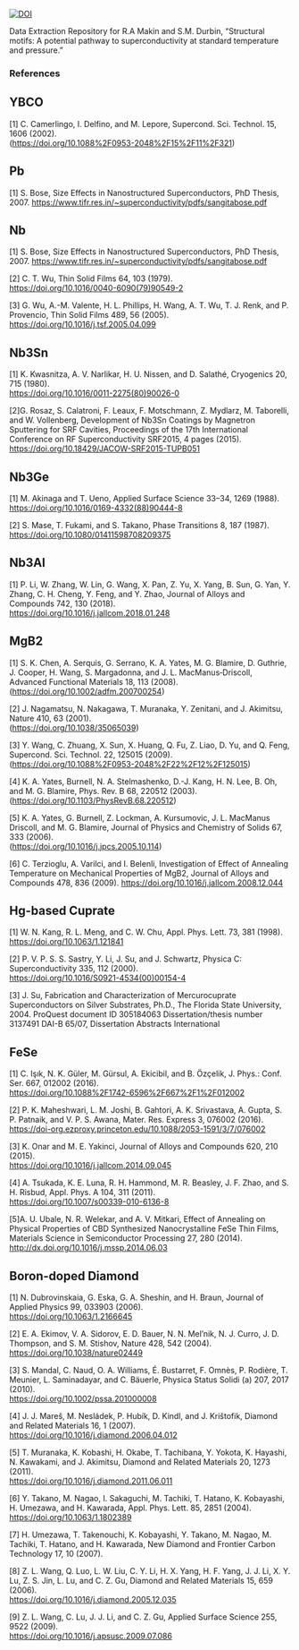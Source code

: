 [![DOI](https://zenodo.org/badge/DOI/10.5281/zenodo.3904782.svg)](https://doi.org/10.5281/zenodo.3904782)


Data Extraction Repository for
R.A Makin and S.M. Durbin, “Structural motifs: A potential pathway to superconductivity at standard temperature and pressure.”


### References


## YBCO

[1] C. Camerlingo, I. Delfino, and M. Lepore, Supercond. Sci. Technol. 15, 1606 (2002).\
    (https://doi.org/10.1088%2F0953-2048%2F15%2F11%2F321)


## Pb

[1] S. Bose, Size Effects in Nanostructured Superconductors, PhD Thesis, 2007.
https://www.tifr.res.in/~superconductivity/pdfs/sangitabose.pdf

## Nb

[1] S. Bose, Size Effects in Nanostructured Superconductors, PhD Thesis, 2007.
https://www.tifr.res.in/~superconductivity/pdfs/sangitabose.pdf

[2] C. T. Wu, Thin Solid Films 64, 103 (1979).\
https://doi.org/10.1016/0040-6090(79)90549-2

[3] G. Wu, A.-M. Valente, H. L. Phillips, H. Wang, A. T. Wu, T. J. Renk, and P. Provencio, Thin Solid Films 489, 56 (2005).\
https://doi.org/10.1016/j.tsf.2005.04.099

## Nb3Sn

[1] K. Kwasnitza, A. V. Narlikar, H. U. Nissen, and D. Salathé, Cryogenics 20, 715 (1980).\
https://doi.org/10.1016/0011-2275(80)90026-0

[2]G. Rosaz, S. Calatroni, F. Leaux, F. Motschmann, Z. Mydlarz, M. Taborelli, and W. Vollenberg, Development of Nb3Sn Coatings by Magnetron Sputtering for SRF Cavities, Proceedings of the 17th International Conference on RF Superconductivity SRF2015, 4 pages (2015). https://doi.org/10.18429/JACOW-SRF2015-TUPB051


## Nb3Ge

[1] M. Akinaga and T. Ueno, Applied Surface Science 33–34, 1269 (1988). \
https://doi.org/10.1016/0169-4332(88)90444-8

[2] S. Mase, T. Fukami, and S. Takano, Phase Transitions 8, 187 (1987).\
https://doi.org/10.1080/01411598708209375


## Nb3Al

[1] P. Li, W. Zhang, W. Lin, G. Wang, X. Pan, Z. Yu, X. Yang, B. Sun, G. Yan, Y. Zhang, C. H. Cheng, Y. Feng, and Y. Zhao, Journal of Alloys and Compounds 742, 130 (2018).\
https://doi.org/10.1016/j.jallcom.2018.01.248


## MgB2

[1] S. K. Chen, A. Serquis, G. Serrano, K. A. Yates, M. G. Blamire, D. Guthrie, J. Cooper, H. Wang, S. Margadonna, and J. L. MacManus‐Driscoll, Advanced Functional Materials 18, 113 (2008).\
(https://doi.org/10.1002/adfm.200700254)

[2] J. Nagamatsu, N. Nakagawa, T. Muranaka, Y. Zenitani, and J. Akimitsu, Nature 410, 63 (2001).\
 (https://doi.org/10.1038/35065039)

[3] Y. Wang, C. Zhuang, X. Sun, X. Huang, Q. Fu, Z. Liao, D. Yu, and Q. Feng, Supercond. Sci. Technol. 22, 125015 (2009).\
(https://doi.org/10.1088%2F0953-2048%2F22%2F12%2F125015)

[4] K. A. Yates, Burnell, N. A. Stelmashenko, D.-J. Kang, H. N. Lee, B. Oh, and M. G. Blamire, Phys. Rev. B 68, 220512 (2003).\
(https://doi.org/10.1103/PhysRevB.68.220512)

[5] K. A. Yates, G. Burnell, Z. Lockman, A. Kursumovic, J. L. MacManus Driscoll, and M. G. Blamire, Journal of Physics and Chemistry of Solids 67, 333 (2006).\
(https://doi.org/10.1016/j.jpcs.2005.10.114)

[6] C. Terzioglu, A. Varilci, and I. Belenli, Investigation of Effect of Annealing Temperature on Mechanical Properties of MgB2, Journal of Alloys and Compounds 478, 836 (2009). https://doi.org/10.1016/j.jallcom.2008.12.044

## Hg-based Cuprate

[1] W. N. Kang, R. L. Meng, and C. W. Chu, Appl. Phys. Lett. 73, 381 (1998).\
https://doi.org/10.1063/1.121841

[2] P. V. P. S. S. Sastry, Y. Li, J. Su, and J. Schwartz, Physica C: Superconductivity 335, 112 (2000).\
https://doi.org/10.1016/S0921-4534(00)00154-4

[3] J. Su, Fabrication and Characterization of Mercurocuprate Superconductors on Silver Substrates, Ph.D., The Florida State University, 2004.
ProQuest document ID   305184063
Dissertation/thesis number  3137491
DAI-B 65/07, Dissertation Abstracts International

## FeSe

[1] C. Işık, N. K. Güler, M. Gürsul, A. Ekicibil, and B. Özçelik, J. Phys.: Conf. Ser. 667, 012002 (2016).\
https://doi.org/10.1088%2F1742-6596%2F667%2F1%2F012002

[2] P. K. Maheshwari, L. M. Joshi, B. Gahtori, A. K. Srivastava, A. Gupta, S. P. Patnaik, and V. P. S. Awana, Mater. Res. Express 3, 076002 (2016).\
https://doi-org.ezproxy.princeton.edu/10.1088/2053-1591/3/7/076002

[3] K. Onar and M. E. Yakinci, Journal of Alloys and Compounds 620, 210 (2015).\
https://doi.org/10.1016/j.jallcom.2014.09.045

[4] A. Tsukada, K. E. Luna, R. H. Hammond, M. R. Beasley, J. F. Zhao, and S. H. Risbud, Appl. Phys. A 104, 311 (2011).\
https://doi.org/10.1007/s00339-010-6136-8

[5]A. U. Ubale, N. R. Welekar, and A. V. Mitkari, Effect of Annealing on Physical Properties of CBD Synthesized Nanocrystalline FeSe Thin Films, Materials Science in Semiconductor Processing 27, 280 (2014). http://dx.doi.org/10.1016/j.mssp.2014.06.03



## Boron-doped Diamond

[1]  N. Dubrovinskaia, G. Eska, G. A. Sheshin, and H. Braun, Journal of Applied Physics 99, 033903 (2006).\
https://doi.org/10.1063/1.2166645


[2] E. A. Ekimov, V. A. Sidorov, E. D. Bauer, N. N. Mel’nik, N. J. Curro, J. D. Thompson, and S. M. Stishov, Nature 428, 542 (2004).\
https://doi.org/10.1038/nature02449


[3] S. Mandal, C. Naud, O. A. Williams, É. Bustarret, F. Omnès, P. Rodière, T. Meunier, L. Saminadayar, and C. Bäuerle, Physica Status Solidi (a) 207, 2017 (2010).\
https://doi.org/10.1002/pssa.201000008


[4] J. J. Mareš, M. Nesládek, P. Hubík, D. Kindl, and J. Krištofik, Diamond and Related Materials 16, 1 (2007).\
https://doi.org/10.1016/j.diamond.2006.04.012

[5] T. Muranaka, K. Kobashi, H. Okabe, T. Tachibana, Y. Yokota, K. Hayashi, N. Kawakami, and J. Akimitsu, Diamond and Related Materials 20, 1273 (2011).\
https://doi.org/10.1016/j.diamond.2011.06.011

[6] Y. Takano, M. Nagao, I. Sakaguchi, M. Tachiki, T. Hatano, K. Kobayashi, H. Umezawa, and H. Kawarada, Appl. Phys. Lett. 85, 2851 (2004).\
https://doi.org/10.1063/1.1802389

[7] H. Umezawa, T. Takenouchi, K. Kobayashi, Y. Takano, M. Nagao, M. Tachiki, T. Hatano, and H. Kawarada, New Diamond and Frontier Carbon Technology 17, 10 (2007).

[8] Z. L. Wang, Q. Luo, L. W. Liu, C. Y. Li, H. X. Yang, H. F. Yang, J. J. Li, X. Y. Lu, Z. S. Jin, L. Lu, and C. Z. Gu, Diamond and Related Materials 15, 659 (2006).\
https://doi.org/10.1016/j.diamond.2005.12.035

[9] Z. L. Wang, C. Lu, J. J. Li, and C. Z. Gu, Applied Surface Science 255, 9522 (2009).\
https://doi.org/10.1016/j.apsusc.2009.07.086
